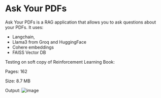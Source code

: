# Ask Your PDFs

Ask Your PDFs is a RAG application that allows you to ask questions about your PDFs. 
It uses:
- Langchain,
- Llama3 from Groq and HuggingFace
- Cohere embeddings
- FAISS Vector DB

Testing on soft copy of Reinforcement Learning Book:

Pages: 162

Size: 8.7 MB

Output:
![image](https://github.com/Shreyassatre/Llama3-RAGApp-Ask-PDFs/assets/61698348/788a00f4-34be-45b9-8e02-8e034c21c8f4)

